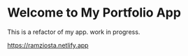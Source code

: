 # Welcome to My Portfolio App

This is a refactor of my app. work in progress.

https://ramziosta.netlify.app
